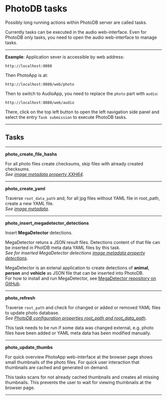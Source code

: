 # PhotoDB tasks

Possibly long running actions within PhotoDB server are called tasks.

Currently tasks can be executed in the audio web-interface. Even for PhotoDB only tasks, you need to open the audio web-interface to manage tasks.

---

**Example**: Application sever is accessible by web address:
```text
http://localhost:8080
```
Then PhotoApp is at:
```text
http://localhost:8080/web/photo
```

Then to switch to AudioApp, you need to replace the `photo` part with `audio`:
```text
http://localhost:8080/web/audio
```
There, click on the top left button to open the left navigation side panel and select the entry `Task submission` to execute PhotoDB tasks.

---

## Tasks

---

**photo_create_file_hashs**

For all photo files create checksums, skip files with already created checksums.  
*See [image metadata property XXH64](image_metadata.md)*. 

---

**photo_create_yaml**

Traverse `root_data_path` and, for all jpg files without YAML file in root_path, create a new YAML file.  
*See [image metadata](image_metadata.md)*.

---

**photo_insert_megadetector_detections**

Insert **MegaDetector** detections.

MegaDetector retuns a JSON result files. Detections content of that file can be inserted in PhotDB meta data YAML files by this task.  
*See for inserted MegaDetector detections [image metadata property detections](image_metadata.md)*.

MegaDetector is an extenal application to create detections of **animal**, **person** and **vehicle** as JSON file that can be inserted into PhotoDB.  
For how to install and run MegaDetector, see [MegaDetector repository on GitHub](https://github.com/microsoft/CameraTraps/blob/main/megadetector.md).

---

**photo_refresh**

Traverse `root_path` and check for changed or added or removed YAML files to update photo database.  
*See [PhotoDB configuration properties root_path and root_data_path](config_photodb.md)*.

This task needs to be run if some data was changed external, e.g. photo files have been added or YAML meta data has been modified manually.

---

**photo_update_thumbs**

For quick overview PhotoApp web-interface at the browser page shows small thumbnails of the photo files. For quick user interaction that thumbnails are cached and generated on demand.

This tasks scans for not already cached thumbnails and creates all missing thumbnails. This prevents the user to wait for viewing thumbnails at the browser page.

---
